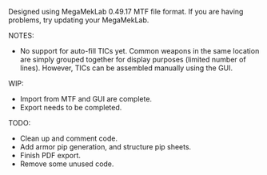 Designed using MegaMekLab 0.49.17 MTF file format. If you are having problems, try updating your MegaMekLab.

NOTES:
- No support for auto-fill TICs yet. Common weapons in the same location are simply grouped together for display purposes (limited number of lines). However, TICs can be assembled manually using the GUI.

WIP:
- Import from MTF and GUI are complete.
- Export needs to be completed.

TODO:
- Clean up and comment code.
- Add armor pip generation, and structure pip sheets.
- Finish PDF export.
- Remove some unused code.
